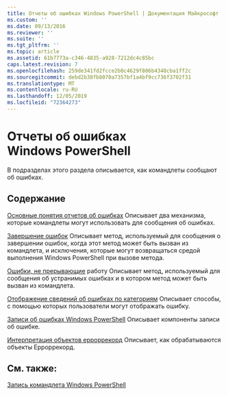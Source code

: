 ```yaml
---
title: Отчеты об ошибках Windows PowerShell | Документация Майкрософт
ms.custom: ''
ms.date: 09/13/2016
ms.reviewer: ''
ms.suite: ''
ms.tgt_pltfrm: ''
ms.topic: article
ms.assetid: 61b7773a-c346-4835-a928-7212dc4c85bc
caps.latest.revision: 7
ms.openlocfilehash: 259de341fd2fcce2b0c4629f806b4348cba1ff2c
ms.sourcegitcommit: debd2b38fb8070a7357bf1a4bf9cc736f3702f31
ms.translationtype: MT
ms.contentlocale: ru-RU
ms.lasthandoff: 12/05/2019
ms.locfileid: "72364273"
---
```

# <a name="windows-powershell-error-reporting"></a>Отчеты об ошибках Windows PowerShell

В подразделах этого раздела описывается, как командлеты сообщают об ошибках.

## <a name="in-this-section"></a>Содержание

[Основные понятия отчетов об ошибках](./error-reporting-concepts.md) Описывает два механизма, которые командлеты могут использовать для сообщения об ошибках.

[Завершение ошибок](./terminating-errors.md) Описывает метод, используемый для сообщения о завершении ошибок, когда этот метод может быть вызван из командлета, и исключения, которые могут возвращаться средой выполнения Windows PowerShell при вызове метода.

[Ошибки, не прерывающие](./non-terminating-errors.md) работу Описывает метод, используемый для сообщения об устранимых ошибках и в котором метод может быть вызван из командлета.

[Отображение сведений об ошибках по категориям](./displaying-error-information.md) Описывает способы, с помощью которых пользователи могут отображать ошибку.

[Записи об ошибках Windows PowerShell](./windows-powershell-error-records.md) Описывает компоненты записи об ошибке.

[Интерпретация объектов ерроррекорд](./interpreting-errorrecord-objects.md) Описывает, как обрабатываются объекты Ерроррекорд.

## <a name="see-also"></a>См. также:

[Запись командлета Windows PowerShell](./writing-a-windows-powershell-cmdlet.md)
